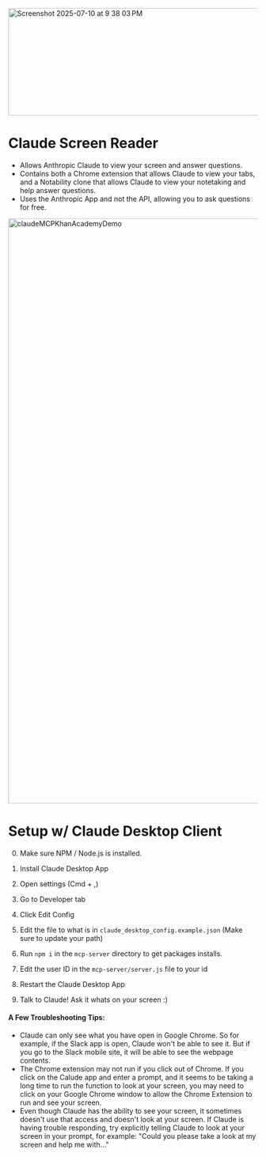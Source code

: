 <img width="845" height="217" alt="Screenshot 2025-07-10 at 9 38 03 PM" src="https://github.com/user-attachments/assets/4a257d53-8161-4a61-bca4-febdbd8f7a40" />

# Claude Screen Reader
- Allows Anthropic Claude to view your screen and answer questions.
- Contains both a Chrome extension that allows Claude to view your tabs, and a Notability clone that allows Claude to view your notetaking and help answer questions.
- Uses the Anthropic App and not the API, allowing you to ask questions for free.
<img width="1183" alt="claudeMCPKhanAcademyDemo" src="https://github.com/user-attachments/assets/8426729b-d701-478a-b9e3-6a7d24704ef9" />


# Setup w/ Claude Desktop Client

0) Make sure NPM / Node.js is installed.
1) Install Claude Desktop App
2) Open settings (Cmd + ,)
3) Go to Developer tab
4) Click Edit Config
5) Edit the file to what is in `claude_desktop_config.example.json` (Make sure to update your path)
6) Run `npm i` in the `mcp-server` directory to get packages installs.
7) Edit the user ID in the `mcp-server/server.js` file to your id
8) Restart the Claude Desktop App

9) Talk to Claude! Ask it whats on your screen :)

#### A Few Troubleshooting Tips:
- Claude can only see what you have open in Google Chrome. So for example, if the Slack app is open, Claude won't be able to see it. But if you go to the Slack mobile site, it will be able to see the webpage contents.
-  The Chrome extension may not run if you click out of Chrome. If you click on the Calude app and enter a prompt, and it seems to be taking a long time to run the function to look at your screen, you may need to click on your Google Chrome window to allow the Chrome Extension to run and see your screen.
- Even though Claude has the ability to see your screen, it sometimes  doesn't use that access and doesn't look at your screen. If Claude is having trouble responding, try explicitly telling Claude to look at your screen in your prompt, for example: "Could you please take a look at my screen and help me with..."
